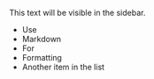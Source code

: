 <!---
This file is required for our parser to work
If you want a sidebar, leave this file empty.
-->

This text will be visible in the sidebar.

- Use
- Markdown
- For
- Formatting
- Another item in the list
